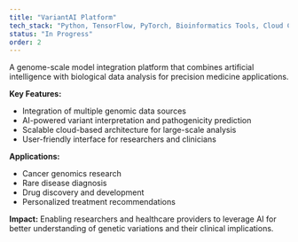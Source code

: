 ```yaml
---
title: "VariantAI Platform"
tech_stack: "Python, TensorFlow, PyTorch, Bioinformatics Tools, Cloud Computing"
status: "In Progress"
order: 2
---
```


A genome-scale model integration platform that combines artificial intelligence with biological data analysis for precision medicine applications.

**Key Features:**
- Integration of multiple genomic data sources
- AI-powered variant interpretation and pathogenicity prediction
- Scalable cloud-based architecture for large-scale analysis
- User-friendly interface for researchers and clinicians

**Applications:**
- Cancer genomics research
- Rare disease diagnosis
- Drug discovery and development
- Personalized treatment recommendations

**Impact:** Enabling researchers and healthcare providers to leverage AI for better understanding of genetic variations and their clinical implications.
